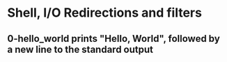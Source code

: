 # Shell, I/O Redirections and filters  

## 0-hello_world prints "Hello, World", followed by a new line to the standard output  

